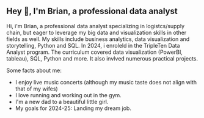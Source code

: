 ## Hey 👋, I'm Brian, a  professional data analyst
<p allign= 'left'> Hi, i'm Brian, a professional data analyst specializing in logistcs/supply chain, but eager to leverage my big data and visualization skills in other fields as well.
My skills include business analytics, data visualization and storytelling, Python and SQL. 
In 2024, i enroleld in the TripleTen Data Analyst program. The curriculum covered data visualization (PowerBI, tableau), SQL, Python and more. It also invlved numerous practical projects.

Some facts about me:
- I enjoy live music concerts (although my music taste does not align with that of my wifes)
- I love running and working out in the gym.
- I'm a new dad to a beautiful little girl.
- My goals for 2024-25: Landing my dream job.
</p>



